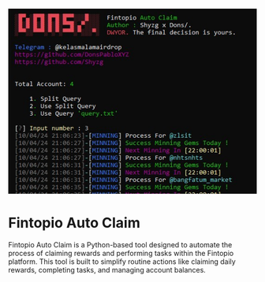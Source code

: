 ![alt text](https://github.com/DonsPabloXYZ/FINTOPIO/blob/main/Screenshot_164.jpg)
# Fintopio Auto Claim

Fintopio Auto Claim is a Python-based tool designed to automate the process of claiming rewards and performing tasks within the Fintopio platform. This tool is built to simplify routine actions like claiming daily rewards, completing tasks, and managing account balances.
